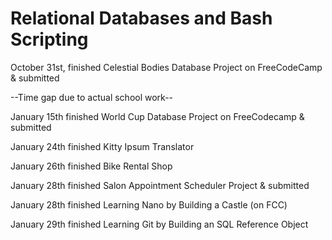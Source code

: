 # Relational Databases and Bash Scripting

October 31st, finished Celestial Bodies Database Project on FreeCodeCamp & submitted

--Time gap due to actual school work--

January 15th finished World Cup Database Project on FreeCodecamp & submitted

January 24th finished Kitty Ipsum Translator

January 26th finished Bike Rental Shop

January 28th finished Salon Appointment Scheduler Project & submitted

January 28th finished Learning Nano by Building a Castle (on FCC)

January 29th finished Learning Git by Building an SQL Reference Object
